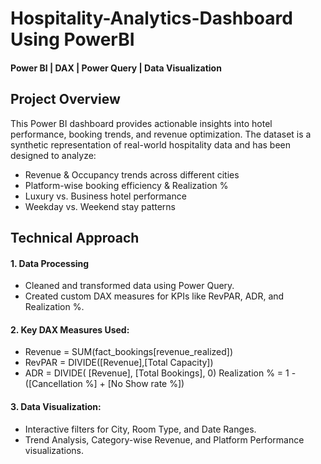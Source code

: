 # Hospitality-Analytics-Dashboard Using PowerBI
#### Power BI | DAX | Power Query | Data Visualization

## Project Overview
This Power BI dashboard provides actionable insights into hotel performance, booking trends, and revenue optimization. The dataset is a synthetic representation of real-world hospitality data and has been designed to analyze:
-  Revenue & Occupancy trends across different cities
-  Platform-wise booking efficiency & Realization %
-  Luxury vs. Business hotel performance
-  Weekday vs. Weekend stay patterns
## Technical Approach
#### 1. Data Processing
- Cleaned and transformed data using Power Query.
- Created custom DAX measures for KPIs like RevPAR, ADR, and Realization %.
#### 2. Key DAX Measures Used:
- Revenue = SUM(fact_bookings[revenue_realized])
- RevPAR = DIVIDE([Revenue],[Total Capacity])
- ADR = DIVIDE( [Revenue], [Total Bookings], 0)
  Realization % = 1 - ([Cancellation %] + [No Show rate %])
#### 3.  Data Visualization:
- Interactive filters for City, Room Type, and Date Ranges.
- Trend Analysis, Category-wise Revenue, and Platform Performance visualizations.
